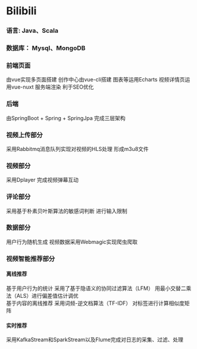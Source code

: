 # Bilibili
### 语言: Java、Scala
### 数据库： Mysql、MongoDB

### 前端页面
由vue实现多页面搭建
创作中心由vue-cli搭建 图表等运用Echarts
视频详情页运用vue-nuxt 服务端渲染 利于SEO优化

### 后端
由SpringBoot + Spring + SpringJpa 完成三层架构

### 视频上传部分
采用Rabbitmq消息队列实现对视频的HLS处理  形成m3u8文件

### 视频部分
采用Dplayer 完成视频弹幕互动

### 评论部分
采用基于朴素贝叶斯算法的敏感词判断 进行输入限制

### 数据部分
用户行为随机生成
视频数据采用Webmagic实现爬虫爬取

### 视频智能推荐部分
#### 离线推荐
基于用户行为的统计 采用了基于隐语义的协同过滤算法（LFM） 用最小交替二乘法（ALS）进行偏差值估计调优\
基于内容的离线推荐 采用词频-逆文档算法（TF-IDF） 对标签进行计算相似度矩阵
#### 实时推荐
采用KafkaStream和SparkStream以及Flume完成对日志的采集、过滤、处理